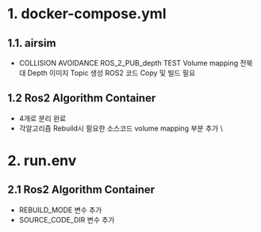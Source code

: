 # 1. docker-compose.yml

## 1.1. airsim
- COLLISION AVOIDANCE ROS_2_PUB_depth TEST Volume mapping
    전북대 Depth 이미지 Topic 생성 ROS2 코드 Copy 및 빌드 필요 

## 1.2 Ros2 Algorithm Container
- 4개로 분리 완료
- 각알고리즘 Rebuild시 필요한 소스코드 volume mapping 부분 추가 \

# 2. run.env
## 2.1 Ros2 Algorithm Container
- REBUILD_MODE 변수 추가
- SOURCE_CODE_DIR 변수 추가 